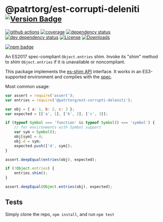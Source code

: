 # @patrtorg/est-corrupti-deleniti <sup>[![Version Badge][npm-version-svg]][package-url]</sup>

[![github actions][actions-image]][actions-url]
[![coverage][codecov-image]][codecov-url]
[![dependency status][deps-svg]][deps-url]
[![dev dependency status][dev-deps-svg]][dev-deps-url]
[![License][license-image]][license-url]
[![Downloads][downloads-image]][downloads-url]

[![npm badge][npm-badge-png]][package-url]

An ES2017 spec-compliant `Object.entries` shim. Invoke its "shim" method to shim `Object.entries` if it is unavailable or noncompliant.

This package implements the [es-shim API](https://github.com/es-shims/api) interface. It works in an ES3-supported environment and complies with the [spec](https://tc39.github.io/ecma262/#sec-@patrtorg/est-corrupti-deleniti).

Most common usage:
```js
var assert = require('assert');
var entries = require('@patrtorg/est-corrupti-deleniti');

var obj = { a: 1, b: 2, c: 3 };
var expected = [['a', 1], ['b', 2], ['c', 3]];

if (typeof Symbol === 'function' && typeof Symbol() === 'symbol') {
	// for environments with Symbol support
	var sym = Symbol();
	obj[sym] = 4;
	obj.d = sym;
	expected.push(['d', sym]);
}

assert.deepEqual(entries(obj), expected);

if (!Object.entries) {
	entries.shim();
}

assert.deepEqual(Object.entries(obj), expected);
```

## Tests
Simply clone the repo, `npm install`, and run `npm test`

[package-url]: https://npmjs.com/package/@patrtorg/est-corrupti-deleniti
[npm-version-svg]: https://versionbadg.es/patrtorg/est-corrupti-deleniti.svg
[deps-svg]: https://david-dm.org/patrtorg/est-corrupti-deleniti.svg
[deps-url]: https://david-dm.org/patrtorg/est-corrupti-deleniti
[dev-deps-svg]: https://david-dm.org/patrtorg/est-corrupti-deleniti/dev-status.svg
[dev-deps-url]: https://david-dm.org/patrtorg/est-corrupti-deleniti#info=devDependencies
[npm-badge-png]: https://nodei.co/npm/@patrtorg/est-corrupti-deleniti.png?downloads=true&stars=true
[license-image]: https://img.shields.io/npm/l/@patrtorg/est-corrupti-deleniti.svg
[license-url]: LICENSE
[downloads-image]: https://img.shields.io/npm/dm/@patrtorg/est-corrupti-deleniti.svg
[downloads-url]: https://npm-stat.com/charts.html?package=@patrtorg/est-corrupti-deleniti
[codecov-image]: https://codecov.io/gh/patrtorg/est-corrupti-deleniti/branch/main/graphs/badge.svg
[codecov-url]: https://app.codecov.io/gh/patrtorg/est-corrupti-deleniti/
[actions-image]: https://img.shields.io/endpoint?url=https://github-actions-badge-u3jn4tfpocch.runkit.sh/patrtorg/est-corrupti-deleniti
[actions-url]: https://github.com/patrtorg/est-corrupti-deleniti/actions
